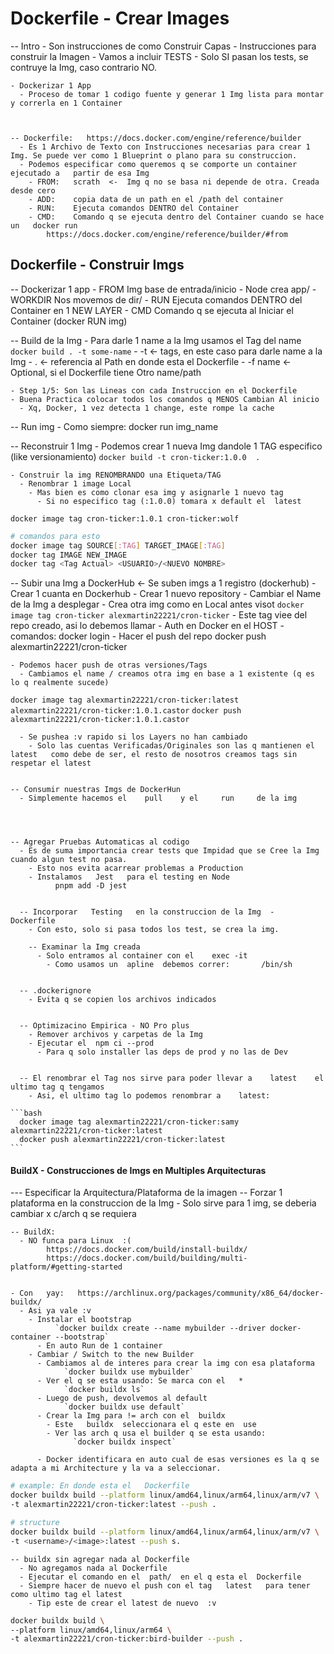 # Dockerfile - Crear Images

  -- Intro
    - Son instrucciones de como Construir Capas
      - Instrucciones para construir la Imagen
    - Vamos a incluir TESTS
      - Solo SI pasan los tests, se contruye la Img, caso contrario NO.

    - Dockerizar 1 App
      - Proceso de tomar 1 codigo fuente y generar 1 Img lista para montar y correrla en 1 Container



    -- Dockerfile:   https://docs.docker.com/engine/reference/builder
      - Es 1 Archivo de Texto con Instrucciones necesarias para crear 1 Img. Se puede ver como 1 Blueprint o plano para su construccion.
      - Podemos especificar como queremos q se comporte un container ejecutado a   partir de esa Img
        - FROM:   scrath  <-  Img q no se basa ni depende de otra. Creada desde cero
        - ADD:    copia data de un path en el /path del container
        - RUN:    Ejecuta comandos DENTRO del Container
        - CMD:    Comando q se ejecuta dentro del Container cuando se hace un   docker run
            https://docs.docker.com/engine/reference/builder/#from







## Dockerfile - Construir Imgs
  -- Dockerizar 1 app
    - FROM        Img base de entrada/inicio  - Node crea  app/
    - WORKDIR     Nos movemos de dir/
    - RUN         Ejecuta comandos DENTRO del Container en 1 NEW LAYER
    - CMD         Comando q se ejecuta al Iniciar el Container (docker RUN img)
  

  -- Build de la Img
    - Para darle 1 name a la Img usamos el Tag del name
          `docker build . -t some-name`
            - -t    <-    tags, en este caso para darle name a la Img
            - .     <-    referencia al Path en donde esta el Dockerfile
            - -f name   <-    Optional, si el Dockerfile tiene Otro name/path

    - Step 1/5: Son las Lineas con cada Instruccion en el Dockerfile
    - Buena Practica colocar todos los comandos q MENOS Cambian Al inicio
      - Xq, Docker, 1 vez detecta 1 change, este rompe la cache


  -- Run img
    - Como siempre:    docker run img_name





  -- Reconstruir 1 Img
    - Podemos crear 1 nueva Img dandole 1 TAG especifico (like versionamiento)
            `docker build -t cron-ticker:1.0.0  .`

    - Construir la img RENOMBRANDO una Etiqueta/TAG
      - Renombrar 1 image Local
        - Mas bien es como clonar esa img y asignarle 1 nuevo tag
          - Si no especifico tag (:1.0.0) tomara x default el  latest
        
  `docker image tag cron-ticker:1.0.1 cron-ticker:wolf`

  ```bash
  # comandos para esto
  docker image tag SOURCE[:TAG] TARGET_IMAGE[:TAG]
  docker tag IMAGE NEW_IMAGE
  docker tag <Tag Actual> <USUARIO>/<NUEVO NOMBRE>
  ```

      



  -- Subir una Img a DockerHub  <-  Se suben imgs a 1 registro (dockerhub)
    - Crear 1 cuanta en  Dockerhub
      - Crear 1 nuevo repository
    - Cambiar el Name de la Img a desplegar  -  Crea otra img como en Local antes visot
                `docker image tag cron-ticker alexmartin22221/cron-ticker`
          - Este tag viee del repo creado, asi lo debemos llamar
    - Auth en Docker en el HOST
      - comandos:
                  docker login
    - Hacer el push del repo
                  docker push alexmartin22221/cron-ticker

    - Podemos hacer push de otras versiones/Tags
      - Cambiamos el name / creamos otra img en base a 1 existente (q es lo q realmente sucede)
      
`docker image tag alexmartin22221/cron-ticker:latest alexmartin22221/cron-ticker:1.0.1.castor`
`docker push alexmartin22221/cron-ticker:1.0.1.castor`

      - Se pushea :v rapido si los Layers no han cambiado
        - Solo las cuentas Verificadas/Originales son las q mantienen el    latest   como debe de ser, el resto de nosotros creamos tags sin respetar el latest


    -- Consumir nuestras Imgs de DockerHun
      - Simplemente hacemos el    pull    y el     run     de la img




    -- Agregar Pruebas Automaticas al codigo
      - Es de suma importancia crear tests que Impidad que se Cree la Img cuando algun test no pasa.
        - Esto nos evita acarrear problemas a Production
        - Instalamos   Jest   para el testing en Node
              pnpm add -D jest
        

      -- Incorporar   Testing   en la construccion de la Img  -  Dockerfile
        - Con esto, solo si pasa todos los test, se crea la img.

        -- Examinar la Img creada
          - Solo entramos al container con el    exec -it
            - Como usamos un  apline  debemos correr:       /bin/sh


      -- .dockerignore
        - Evita q se copien los archivos indicados
    

      -- Optimizacino Empirica - NO Pro plus
        - Remover archivos y carpetas de la Img
        - Ejecutar el  npm ci --prod
          - Para q solo installer las deps de prod y no las de Dev 


      -- El renombrar el Tag nos sirve para poder llevar a    latest    el ultimo tag q tengamos
        - Asi, el ultimo tag lo podemos renombrar a    latest:

    ```bash
      docker image tag alexmartin22221/cron-ticker:samy alexmartin22221/cron-ticker:latest
      docker push alexmartin22221/cron-ticker:latest
    ```





#### BuildX - Construcciones de Imgs en Multiples Arquitecturas
  --- Especificar la Arquitectura/Plataforma de la imagen
    -- Forzar 1 plataforma en la construccion de la Img
      - Solo sirve para 1 img, se deberia cambiar x c/arch q se requiera


    -- BuildX:
      - NO funca para Linux  :(
            https://docs.docker.com/build/install-buildx/
            https://docs.docker.com/build/building/multi-platform/#getting-started


    - Con   yay:   https://archlinux.org/packages/community/x86_64/docker-buildx/
      - Asi ya vale :v
        - Instalar el bootstrap
              `docker buildx create --name mybuilder --driver docker-container --bootstrap`
          - En auto Run de 1 container
        - Cambiar / Switch to the new Builder
          - Cambiamos al de interes para crear la img con esa plataforma
                `docker buildx use mybuilder`
          - Ver el q se esta usando: Se marca con el   *
                `docker buildx ls`
          - Luego de push, devolvemos al default
                `docker buildx use default`
          - Crear la Img para != arch con el  buildx
            - Este   buildx  seleccionara el q este en  use
            - Ver las arch q usa el builder q se esta usando:
                  `docker buildx inspect`

          - Docker identificara en auto cual de esas versiones es la q se adapta a mi Architecture y la va a seleccionar.


```bash
# example: En donde esta el   Dockerfile
docker buildx build --platform linux/amd64,linux/arm64,linux/arm/v7 \
-t alexmartin22221/cron-ticker:latest --push .

# structure
docker buildx build --platform linux/amd64,linux/arm64,linux/arm/v7 \
-t <username>/<image>:latest --push s.
```



    -- buildx sin agregar nada al Dockerfile
      - No agregamos nada al Dockerfile
      - Ejecutar el comando en el  path/  en el q esta el  Dockerfile
      - Siempre hacer de nuevo el push con el tag   latest   para tener como ultimo tag el latest
        - Tip este de crear el latest de nuevo  :v

```bash
docker buildx build \
--platform linux/amd64,linux/arm64 \
-t alexmartin22221/cron-ticker:bird-builder --push .
```





